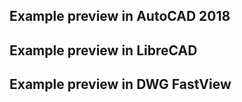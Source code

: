 ## Example preview in AutoCAD 2018

## Example preview in LibreCAD

## Example preview in DWG FastView

